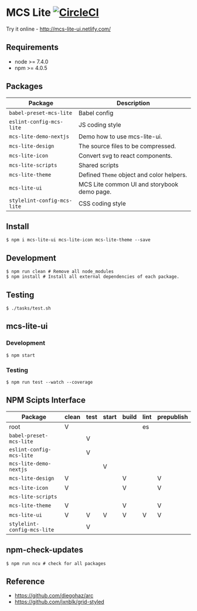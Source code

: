 # MCS Lite [![CircleCI](https://circleci.com/gh/evenchange4/mcs-lite/tree/master.svg?style=svg&circle-token=c633ab2d85927871bccf4c39d676ce242f2da24c)](https://circleci.com/gh/evenchange4/mcs-lite/tree/master)

Try it online - http://mcs-lite-ui.netlify.com/

## Requirements

-   node >= 7.4.0
-   npm >= 4.0.5

## Packages

| **Package**                 | **Description**                             |
|-----------------------------|---------------------------------------------|
| `babel-preset-mcs-lite`     | Babel config                                |
| `eslint-config-mcs-lite`    | JS coding style                             |
| `mcs-lite-demo-nextjs`      | Demo how to use mcs-lite-ui.                |
| `mcs-lite-design`           | The source files to be compressed.          |
| `mcs-lite-icon`             | Convert svg to react components.            |
| `mcs-lite-scripts`          | Shared scripts                              |
| `mcs-lite-theme`            | Defined `Theme` object and color helpers.   |
| `mcs-lite-ui`               | MCS Lite common UI and storybook demo page. |
| `stylelint-config-mcs-lite` | CSS coding style                            |

## Install

```
$ npm i mcs-lite-ui mcs-lite-icon mcs-lite-theme --save
```

## Development

```
$ npm run clean # Remove all node_modules
$ npm install # Install all external dependencies of each package.
```

## Testing

```
$ ./tasks/test.sh
```

## mcs-lite-ui

### Development

```
$ npm start
```

### Testing

```
$ npm run test --watch --coverage
```


## NPM Scipts Interface

| **Package**                 | clean | test | start | build | lint | prepublish |
|-----------------------------|-------|------|-------|-------|------|------------|
| root                        | V     |      |       |       | es   |            |
| `babel-preset-mcs-lite`     |       | V    |       |       |      |            |
| `eslint-config-mcs-lite`    |       | V    |       |       |      |            |
| `mcs-lite-demo-nextjs`      |       |      | V     |       |      |            |
| `mcs-lite-design`           | V     |      |       | V     |      | V          |
| `mcs-lite-icon`             | V     |      |       | V     |      | V          |
| `mcs-lite-scripts`          |       |      |       |       |      |            |
| `mcs-lite-theme`            | V     |      |       | V     |      | V          |
| `mcs-lite-ui`               | V     | V    | V     | V     | V    | V          |
| `stylelint-config-mcs-lite` |       | V    |       |       |      |            |

## npm-check-updates

```
$ npm run ncu # check for all packages
```

## Reference

-  https://github.com/diegohaz/arc
-  https://github.com/jxnblk/grid-styled
